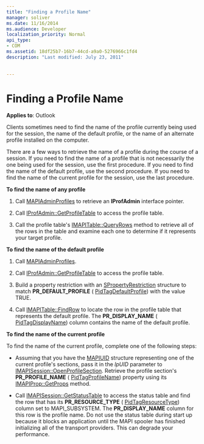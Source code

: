 ```yaml
---
title: "Finding a Profile Name"
manager: soliver
ms.date: 11/16/2014
ms.audience: Developer
localization_priority: Normal
api_type:
- COM
ms.assetid: 18df25b7-16b7-44cd-a9a0-5276966c1fd4
description: "Last modified: July 23, 2011"
 
 
---
```


# Finding a Profile Name

  
  
**Applies to**: Outlook 
  
Clients sometimes need to find the name of the profile currently being used for the session, the name of the default profile, or the name of an alternate profile installed on the computer.
  
There are a few ways to retrieve the name of a profile during the course of a session. If you need to find the name of a profile that is not necessarily the one being used for the session, use the first procedure. If you need to find the name of the default profile, use the second procedure. If you need to find the name of the current profile for the session, use the last procedure. 
  
 **To find the name of any profile**
  
1. Call [MAPIAdminProfiles](mapiadminprofiles.md) to retrieve an **IProfAdmin** interface pointer. 
    
2. Call [IProfAdmin::GetProfileTable](iprofadmin-getprofiletable.md) to access the profile table. 
    
3. Call the profile table's [IMAPITable::QueryRows](imapitable-queryrows.md) method to retrieve all of the rows in the table and examine each one to determine if it represents your target profile. 
    
 **To find the name of the default profile**
  
1. Call [MAPIAdminProfiles](mapiadminprofiles.md).
    
2. Call [IProfAdmin::GetProfileTable](iprofadmin-getprofiletable.md) to access the profile table. 
    
3. Build a property restriction with an [SPropertyRestriction](spropertyrestriction.md) structure to match **PR_DEFAULT_PROFILE** ( [PidTagDefaultProfile](pidtagdefaultprofile-canonical-property.md)) with the value TRUE.
    
4. Call [IMAPITable::FindRow](imapitable-findrow.md) to locate the row in the profile table that represents the default profile. The **PR_DISPLAY_NAME** ( [PidTagDisplayName](pidtagdisplayname-canonical-property.md)) column contains the name of the default profile.
    
 **To find the name of the current profile**
  
To find the name of the current profile, complete one of the following steps:
  
- Assuming that you have the [MAPIUID](mapiuid.md) structure representing one of the current profile's sections, pass it in the  _lpUID_ parameter to [IMAPISession::OpenProfileSection](imapisession-openprofilesection.md). Retrieve the profile section's **PR_PROFILE_NAME** ( [PidTagProfileName](pidtagprofilename-canonical-property.md)) property using its [IMAPIProp::GetProps](imapiprop-getprops.md) method. 
    
- Call [IMAPISession::GetStatusTable](imapisession-getstatustable.md) to access the status table and find the row that has its **PR_RESOURCE_TYPE** ( [PidTagResourceType](pidtagresourcetype-canonical-property.md)) column set to MAPI_SUBSYSTEM. The **PR_DISPLAY_NAME** column for this row is the profile name. Do not use the status table during start up because it blocks an application until the MAPI spooler has finished initializing all of the transport providers. This can degrade your performance. 
    

